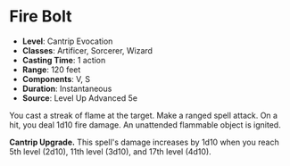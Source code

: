 # Fire Bolt

- **Level**: Cantrip Evocation
- **Classes**: Artificer, Sorcerer, Wizard
- **Casting Time**: 1 action
- **Range**: 120 feet
- **Components**: V, S
- **Duration**: Instantaneous
- **Source**: Level Up Advanced 5e

You cast a streak of flame at the target. Make a ranged spell attack. On a hit, you deal 1d10 fire damage. An unattended flammable object is ignited.

**Cantrip Upgrade.** This spell's damage increases by 1d10 when you reach 5th level (2d10), 11th level (3d10), and 17th level (4d10).
